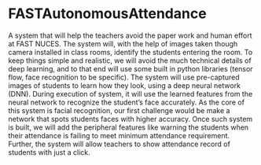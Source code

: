 # FASTAutonomousAttendance
A system that will help the teachers avoid the paper work and human effort at FAST NUCES. The system will, with the help of images taken though camera installed in class rooms, identify the students entering the room. To keep things simple and realistic, we will avoid the much technical details of deep learning, and to that end will use some built in python libraries (tensor flow, face recognition to be specific). The system will use pre-captured images of students to learn how they look, using a deep neural network (DNN). During execution of system, it will use the learned features from the neural network to recognize the student’s face accurately.  As the core of this system is facial recognition, our first challenge would be make a network that spots students faces with higher accuracy. Once such system is built, we will add the peripheral features like warning the students when their attendance is failing to meet minimum attendance requirement. Further, the system will allow teachers to show attendance record of students with just a click. 
